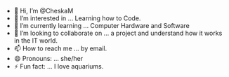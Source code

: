 - 👋 Hi, I’m @CheskaM
- 👀 I’m interested in ... Learning how to Code.
- 🌱 I’m currently learning ... Computer Hardware and Software
- 💞️ I’m looking to collaborate on ... a project and understand how it works in the IT world.
- 📫 How to reach me ... by email.
- 😄 Pronouns: ... she/her
- ⚡ Fun fact: ... I love aquariums.

<!---
CheskaM/CheskaM is a ✨ special ✨ repository because its `README.md` (this file) appears on your GitHub profile.
You can click the Preview link to take a look at your changes.
--->
